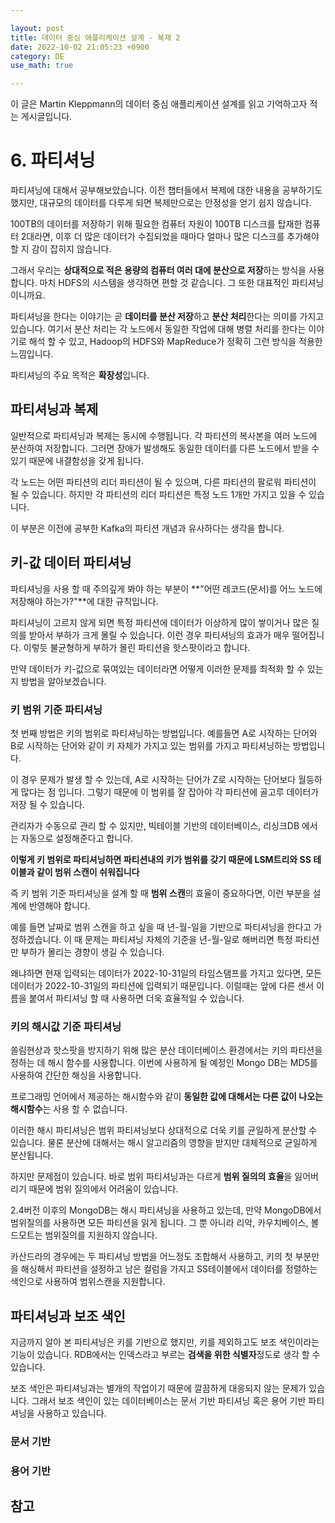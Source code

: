 ```yaml
---

layout: post
title: 데이터 중심 애플리케이션 설계 - 복제 2
date: 2022-10-02 21:05:23 +0900
category: DE
use_math: true

---
```


이 글은 Martin Kleppmann의 데이터 중심 애플리케이션 설계를 읽고 기억하고자 적는 게시글입니다.

# 6. 파티셔닝

파티셔닝에 대해서 공부해보았습니다. 이전 챕터들에서 복제에 대한 내용을 공부하기도 했지만, 대규모의 데이터를 다루게 되면 복제만으로는 안정성을 얻기 쉽지 않습니다.

100TB의 데이터를 저장하기 위해 필요한 컴퓨터 자원이 100TB 디스크를 탑재한 컴퓨터 2대라면, 이후 더 많은 데이터가 수집되었을 때마다 얼마나 많은 디스크를 추가해야 할 지 감이 잡히지 않습니다.

그래서 우리는 **상대적으로 적은 용량의 컴퓨터 여러 대에 분산으로 저장**하는 방식을 사용합니다. 마치 HDFS의 시스템을 생각하면 편할 것 같습니다. 그 또한 대표적인 파티셔닝이니까요.

파티셔닝을 한다는 이야기는 곧 **데이터를 분산 저장**하고 **분산 처리**한다는 의미를 가지고 있습니다. 여기서 분산 처리는 각 노드에서 동일한 작업에 대해 병렬 처리를 한다는 이야기로 해석 할 수 있고, Hadoop의 HDFS와 MapReduce가 정확히 그런 방식을 적용한 느낌입니다.

파티셔닝의 주요 목적은 **확장성**입니다.

## 파티셔닝과 복제

일반적으로 파티셔닝과 복제는 동시에 수행됩니다. 각 파티션의 복사본을 여러 노드에 분산하여 저장합니다. 그러면 장애가 발생해도 동일한 데이터를 다른 노드에서 받을 수 있기 때문에 내결함성을 갖게 됩니다.

각 노드는 어떤 파티션의 리더 파티션이 될 수 있으며, 다른 파티션의 팔로워 파티션이 될 수 있습니다. 하지만 각 파티션의 리더 파티션은 특정 노드 1개만 가지고 있을 수 있습니다.

이 부분은 이전에 공부한 Kafka의 파티션 개념과 유사하다는 생각을 합니다.

## 키-값 데이터 파티셔닝

파티셔닝을 사용 할 때 주의깊게 봐야 하는 부분이 **"어떤 레코드(문서)를 어느 노드에 저장해야 하는가?"**에 대한 규칙입니다.

파티셔닝이 고르지 않게 되면 특정 파티션에 데이터가 이상하게 많이 쌓이거나 많은 질의를 받아서 부하가 크게 몰릴 수 있습니다. 이런 경우 파티셔닝의 효과가 매우 떨어집니다. 이렇듯 불균형하게 부하가 몰린 파티션을 핫스팟이라고 합니다.

만약 데이터가 키-값으로 묶여있는 데이터라면 어떻게 이러한 문제를 최적화 할 수 있는지 방법을 알아보겠습니다.

### 키 범위 기준 파티셔닝

첫 번째 방법은 키의 범위로 파티셔닝하는 방법입니다. 예를들면 A로 시작하는 단어와 B로 시작하는 단어와 같이 키 자체가 가지고 있는 범위를 가지고 파티셔닝하는 방법입니다.

이 경우 문제가 발생 할 수 있는데, A로 시작하는 단어가 Z로 시작하는 단어보다 월등하게 많다는 점 입니다. 그렇기 때문에 이 범위를 잘 잡아야 각 파티션에 골고루 데이터가 저장 될 수 있습니다.

관리자가 수동으로 관리 할 수 있지만, 빅테이블 기반의 데이터베이스, 리싱크DB 에서는 자동으로 설정해준다고 합니다.

**이렇게 키 범위로 파티셔닝하면 파티션내의 키가 범위를 갖기 때문에 LSM트리와 SS 테이블과 같이 범위 스캔이 쉬워집니다**

즉 키 범위 기준 파티셔닝을 설계 할 때 **범위 스캔**의 효율이 중요하다면, 이런 부분을 설계에 반영해야 합니다.

예를 들면 날짜로 범위 스캔을 하고 싶을 때 년-월-일을 기반으로 파티셔닝을 한다고 가정하겠습니다. 이 때 문제는 파티셔닝 자체의 기준을 년-월-일로 해버리면 특정 파티션만 부하가 몰리는 경향이 생길 수 있습니다.

왜냐하면 현재 입력되는 데이터가 2022-10-31일의 타임스탬프를 가지고 있다면, 모든 데이터가 2022-10-31일의 파티션에 입력되기 때문입니다. 이럴때는 앞에 다른 센서 이름을 붙여서 파티셔닝 할 때 사용하면 더욱 효율적일 수 있습니다.

### 키의 해시값 기준 파티셔닝

쏠림현상과 핫스팟을 방지하기 위해 많은 분산 데이터베이스 환경에서는 키의 파티션을 정하는 데 해시 함수를 사용합니다. 이번에 사용하게 될 예정인 Mongo DB는 MD5를 사용하여 간단한 해싱을 사용합니다.

프로그래밍 언어에서 제공하는 해시함수와 같이 **동일한 값에 대해서는 다른 값이 나오는 해시함수**는 사용 할 수 없습니다.

이러한 해시 파티셔닝은 범위 파티셔닝보다 상대적으로 더욱 키를 균일하게 분산할 수 있습니다. 물론 분산에 대해서는 해시 알고리즘의 영향을 받지만 대체적으로 균일하게 분산됩니다.

하지만 문제점이 있습니다. 바로 범위 파티셔닝과는 다르게 **범위 질의의 효율**을 잃어버리기 때문에 범위 질의에서 어려움이 있습니다.

2.4버전 이후의 MongoDB는 해시 파티셔닝을 사용하고 있는데, 만약 MongoDB에서 범위질의를 사용하면 모든 파티션을 읽게 됩니다. 그 뿐 아니라 리악, 카우치베이스, 볼드모트는 범위질의를 지원하지 않습니다.

카산드라의 경우에는 두 파티셔닝 방법을 어느정도 조합해서 사용하고, 키의 첫 부분만을 해싱해서 파티션을 설정하고 남은 컬럼을 가지고 SS테이블에서 데이터를 정렬하는 색인으로 사용하여 범위스캔을 지원합니다.

## 파티셔닝과 보조 색인

지금까지 알아 본 파티셔닝은 키를 기반으로 했지만, 키를 제외하고도 보조 색인이라는 기능이 있습니다. RDB에서는 인덱스라고 부르는 **검색을 위한 식별자**정도로 생각 할 수 있습니다.

보조 색인은 파티셔닝과는 별개의 작업이기 때문에 깔끔하게 대응되지 않는 문제가 있습니다. 그래서 보조 색인이 있는 데이터베이스는 문서 기반 파티셔닝 혹은 용어 기반 파티셔닝을 사용하고 있습니다.

### 문서 기반


### 용어 기반



## 참고

<script type="text/javascript" src="https://cdnjs.cloudflare.com/ajax/libs/mathjax/2.7.1/MathJax.js?config=TeX-AMS-MML_HTMLorMML"></script>
